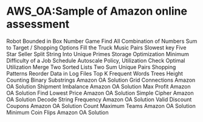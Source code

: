 # AWS_OA:Sample of Amazon online assessment

Robot Bounded in Box
Number Game
Find All Combination of Numbers Sum to Target / Shopping Options
Fill the Truck
Music Pairs
Slowest key
Five Star Seller
Split String Into Unique Primes
Storage Optimization
Minimum Difficulty of a Job Schedule
Autoscale Policy, Utilization Check
Optimal Utilization
Merge Two Sorted Lists
Two Sum Unique Pairs
Shopping Patterns
Reorder Data in Log Files
Top K Frequent Words
Trees Height
Counting Binary Substrings Amazon OA Solution
Grid Connections Amazon OA Solution
Shipment Imbalance Amazon OA Solution
Max Profit Amazon OA Solution
Find Lowest Price Amazon OA Solution
Simple Cipher Amazon OA Solution
Decode String Frequency Amazon OA Solution
Valid Discount Coupons Amazon OA Solution
Count Maximum Teams Amazon OA Solution
Minimum Coin Flips Amazon OA Solution
